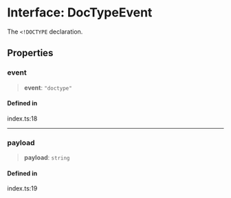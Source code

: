 # Interface: DocTypeEvent

The `<!DOCTYPE` declaration.

## Properties

### event

> **event**: `"doctype"`

#### Defined in

index.ts:18

***

### payload

> **payload**: `string`

#### Defined in

index.ts:19
